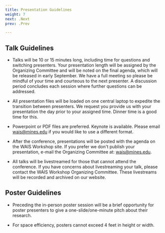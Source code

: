 ```yaml
---
title: Presentation Guidelines
weight: 7
next: .Next
prev: .Prev

---
```


## Talk Guidelines

* Talks will be 10 or 15 minutes long, including time for questions and switching presenters. Your presentation length will be assigned by the Organizing Committee and will be noted on the final agenda, which will be released in early September. We have a full meeting so please be mindful of your time and courteous to the next presenter. A discussion period concludes each session where further questions can be addressed.

* All presentation files will be loaded on one central laptop to expedite the transition between presenters. We request you provide us with your presentation the day prior to your assigned time. Dinner time is a good time for this.

* Powerpoint or PDF files are preferred. Keynote is available. Please email wais@mines.edu if you would like to use a different format.

* After the conference, presentations will be posted with the agenda on the WAIS Workshop site. If you prefer we don't publish your presentation, e-mail the Organizing Committee at: wais@mines.edu.

* All talks will be livestreamed for those that cannot attend the conference. If you have concerns about livestreaming your talk, please contact the WAIS Workshop Organizing Committee. These livestreams will be recorded and archived on our website.

## Poster Guidelines

* Preceding the in-person poster session will be a brief opportunity for poster presenters to give a one-slide/one-minute pitch about their research.

* For space efficiency, posters cannot exceed 4 feet in height or width.

